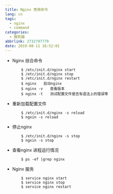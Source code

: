 ```yaml
---
title: Nginx 常用命令
lang: cn
tags:
  - nginx
  - command
categories:
  - 服务器
abbrlink: 2732797779
date: 2019-08-11 16:52:01
---
```



- Nginx 综合命令
    ```
        $ /etc/init.d/nginx start
        $ /etc/init.d/nginx stop
        $ /etc/init.d/nginx restart
        $ nginx　　启动nginx
        $ nginx -v　　查看版本
        $ nginx -t　　测试配置文件是否有语法上的错误等
    ```

- 重新加载配置文件
    ```
        $ /etc/init.d/nginx -s reload 
        $ ngxin -s reload
    ``` 

- 停止nginx
    ```
        $ /etc/init.d/nginx -s stop
        $ ngxin -s stop
    ``` 

- 查看nginx 进程运行情况
    ```
        $ ps -ef |grep nginx
    ``` 

- Nginx 服务
    ```
        $ service nginx start
        $ service nginx stop
        $ service nginx restart
    ``` 
